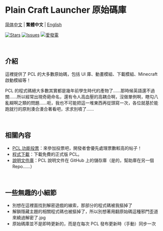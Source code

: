 # Plain Craft Launcher 原始碼庫

[简体中文](README.md) | **繁體中文** | [English](README-en_US.md)

[![Stars](https://img.shields.io/github/stars/Hex-Dragon/PCL2?style=flat&logo=data:image/svg%2bxml;base64,PHN2ZyB4bWxucz0iaHR0cDovL3d3dy53My5vcmcvMjAwMC9zdmciIHZlcnNpb249IjEiIHdpZHRoPSIxNiIgaGVpZ2h0PSIxNiI+PHBhdGggZD0iTTggLjI1YS43NS43NSAwIDAgMSAuNjczLjQxOGwxLjg4MiAzLjgxNSA0LjIxLjYxMmEuNzUuNzUgMCAwIDEgLjQxNiAxLjI3OWwtMy4wNDYgMi45Ny43MTkgNC4xOTJhLjc1MS43NTEgMCAwIDEtMS4wODguNzkxTDggMTIuMzQ3bC0zLjc2NiAxLjk4YS43NS43NSAwIDAgMS0xLjA4OC0uNzlsLjcyLTQuMTk0TC44MTggNi4zNzRhLjc1Ljc1IDAgMCAxIC40MTYtMS4yOGw0LjIxLS42MTFMNy4zMjcuNjY4QS43NS43NSAwIDAgMSA4IC4yNVoiIGZpbGw9IiNlYWM1NGYiLz48L3N2Zz4=&logoSize=auto&label=Stars&labelColor=666666&color=eac54f)](https://github.com/Hex-Dragon/PCL2/)
[![Issues](https://img.shields.io/github/issues/Hex-Dragon/PCL2?style=flat&label=Issues&labelColor=666666&color=1a7f37)](https://github.com/Hex-Dragon/PCL2/issues)
[![愛發電](https://img.shields.io/badge/支援-%E6%84%9B%E7%99%BC%E9%9B%BB-946ce6?style=flat&labelColor=666666&logoSize=auto)](https://afdian.com/@LTCat)

<br/>

## 介紹

這裡提供了 PCL 的大多數原始碼，包括 UI 庫、動畫模組、下載模組、Minecraft 啟動模組等！

PCL 的程式碼絕大多數其實都是幾年前學生時代的產物了……那時候英語還不過關……所以經常出現奇葩命名，還有令人高血壓的高耦合啊，沒做單例啊，瞎勾八亂糊啊之類的問題……呃，我也不可能把這一堆東西再從頭寫一次，各位就基於能跑就行的原則湊合湊合著看吧，求求別噴了……

<br/>

## 相關內容

- [PCL 功能投票](https://github.com/Hex-Dragon/PCL2/discussions/2)：來參加投票吧，開發者會優先處理票數較高的帖子！
- [程式下載](https://afdian.com/p/0164034c016c11ebafcb52540025c377)：下載免費的正式版 PCL。
- [說明文件庫](https://github.com/LTCatt/PCL2Help)：PCL 說明文件在 GitHub 上的儲存庫（是的，幫助庫在另一個 Repo……）

<br/>

## 一些無趣的小細節

- 別想在這裡面找到解密遊戲的線索，那部分的程式碼被我摳掉了
- 解鎖隱藏主題的相關程式碼也被摳掉了，所以別想著用翻原始碼這種邪門歪道來繞過解密了.jpg
- 原始碼庫並不是即時更新的，而是在每次 PCL 發布更新時（手動）同步一次
